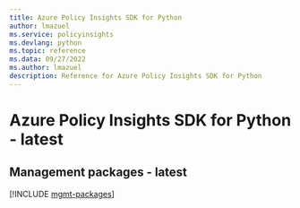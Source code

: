 ```yaml
---
title: Azure Policy Insights SDK for Python
author: lmazuel
ms.service: policyinsights
ms.devlang: python
ms.topic: reference
ms.data: 09/27/2022
ms.author: lmazuel
description: Reference for Azure Policy Insights SDK for Python
---
```

# Azure Policy Insights SDK for Python - latest

## Management packages - latest
[!INCLUDE [mgmt-packages](policy-insights-mgmt-index.md)]